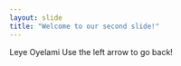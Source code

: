 ```yaml
---
layout: slide
title: "Welcome to our second slide!"
---
```

Leye Oyelami
Use the left arrow to go back!
